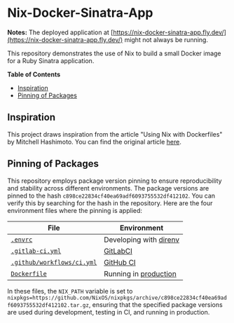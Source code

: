 # Nix-Docker-Sinatra-App

**Notes:** The deployed application at
[https://nix-docker-sinatra-app.fly.dev/](https://nix-docker-sinatra-app.fly.dev/)
might not always be running.

This repository demonstrates the use of Nix to build a small Docker
image for a Ruby Sinatra application.

<!-- markdown-toc start - Don't edit this section. Run M-x markdown-toc-refresh-toc -->
**Table of Contents**

- [Inspiration](#inspiration)
- [Pinning of Packages](#pinning-of-packages)

<!-- markdown-toc end -->

## Inspiration

This project draws inspiration from the article "Using Nix with
Dockerfiles" by Mitchell Hashimoto. You can find the original article
[here](https://mitchellh.com/writing/nix-with-dockerfiles).

## Pinning of Packages

This repository employs package version pinning to ensure
reproducibility and stability across different environments. The
package versions are pinned to the hash
`c898ce22834cf40ea69adf6093755532df412102`. You can verify this by
searching for the hash in the repository. Here are the four
environment files where the pinning is applied:

| File                                                     | Environment                                                         |
|----------------------------------------------------------|---------------------------------------------------------------------|
| [`.envrc`](./.envrc)                                     | Developing with [direnv](https://direnv.net/)                       |
| [`.gitlab-ci.yml`](./.gitlab-ci.yml)                     | [GitLabCI](https://gitlab.com/)                                     |
| [`.github/workflows/ci.yml`](./.github/workflows/ci.yml) | [GitHub CI](https://github.com/kisp/nix-docker-sinatra-app/actions) |
| [`Dockerfile`](./Dockerfile)                             | Running in [production](https://fly.io/)                            |

In these files, the `NIX_PATH` variable is set to
`nixpkgs=https://github.com/NixOS/nixpkgs/archive/c898ce22834cf40ea69adf6093755532df412102.tar.gz`,
ensuring that the specified package versions are used during
development, testing in CI, and running in production.
